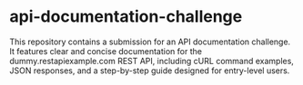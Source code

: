 # api-documentation-challenge
This repository contains a submission for an API documentation challenge. It features clear and concise documentation for the dummy.restapiexample.com REST API, including cURL command examples, JSON responses, and a step-by-step guide designed for entry-level users.

